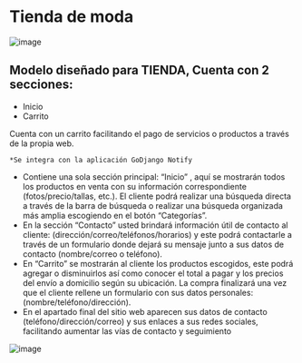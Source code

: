 # Tienda de moda
![image](https://github.com/carterror/store/assets/22793175/521fefe4-6513-4318-be8d-603b6f2032a1)

## Modelo diseñado para TIENDA, Cuenta con 2 secciones:
- Inicio
- Carrito

Cuenta con un carrito facilitando el pago de servicios o productos a través de la propia web.

``` *Se integra con la aplicación GoDjango Notify ```

- Contiene una sola sección principal: “Inicio” , aquí se mostrarán todos los productos en venta con su
información correspondiente (fotos/precio/tallas, etc.). El cliente podrá realizar una búsqueda directa
a través de la barra de búsqueda o realizar una búsqueda organizada más amplia escogiendo en el
botón “Categorías”.
- En la sección “Contacto” usted brindará información útil de contacto al cliente:
(dirección/correo/teléfonos/horarios) y este podrá contactarle a través de un formulario donde
dejará su mensaje junto a sus datos de contacto (nombre/correo o teléfono).
- En “Carrito” se mostrarán al cliente los productos escogidos, este podrá agregar o disminuirlos así
como conocer el total a pagar y los precios del envío a domicilio según su ubicación. La compra
finalizará una vez que el cliente rellene un formulario con sus datos personales:
(nombre/teléfono/dirección).
- En el apartado final del sitio web aparecen sus datos de contacto (teléfono/dirección/correo) y sus
enlaces a sus redes sociales, facilitando aumentar las vías de contacto y seguimiento

![image](https://github.com/carterror/store/assets/22793175/8f359c8f-d8b2-4839-8e97-0566878f4d57)
